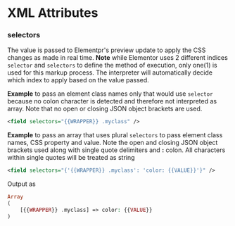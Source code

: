 # XML Attributes

### selectors
The value is passed to Elementpr's preview update to apply the CSS changes as made in real time.
**Note** while Elementor uses 2 different indices `selector` and `selectors` to define the method of execution, only one(1) is used for this markup process. The interpreter will automatically decide which index to apply based on the value passed.

**Example** to pass an element class names only that would use `selector` because no colon character is detected and therefore not interpreted as array. Note that no open or closing JSON object brackets are used.
```xml
<field selectors="{{WRAPPER}} .myclass" />
```
**Example** to pass an array that uses plural `selectors` to pass element class names, CSS property and value. Note the open and closing JSON object brackets used along with single quote delimiters and **:** colon. All characters within single quotes will be treated as string
```xml
<field selectors="{'{{WRAPPER}} .myclass': 'color: {{VALUE}}'}" />
```
Output as
```php
Array
(
    [{{WRAPPER}} .myclass] => color: {{VALUE}}
)
```
